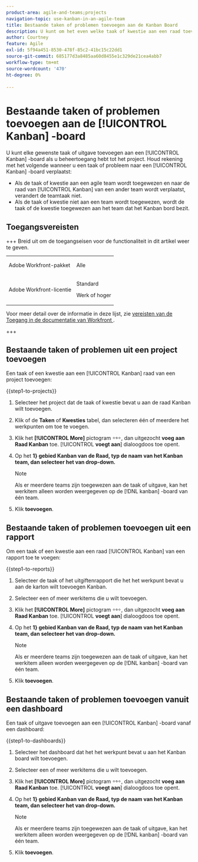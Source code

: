 ```yaml
---
product-area: agile-and-teams;projects
navigation-topic: use-kanban-in-an-agile-team
title: Bestaande taken of problemen toevoegen aan de Kanban Board
description: U kunt om het even welke taak of kwestie aan een raad toevoegen Kanban als u beheerst toegang tot het project hebt.
author: Courtney
feature: Agile
exl-id: 5f94a451-8530-478f-85c2-41bc15c22dd1
source-git-commit: 685177d3a8485aa60d8455e1c329de21cea4abb7
workflow-type: tm+mt
source-wordcount: '470'
ht-degree: 0%

---
```


# Bestaande taken of problemen toevoegen aan de [!UICONTROL Kanban] -board

<!-- Audited: 4/2025 -->

U kunt elke gewenste taak of uitgave toevoegen aan een [!UICONTROL Kanban] -board als u beheertoegang hebt tot het project. Houd rekening met het volgende wanneer u een taak of probleem naar een [!UICONTROL Kanban] -board verplaatst:

* Als de taak of kwestie aan een agile team wordt toegewezen en naar de raad van [!UICONTROL Kanban] van een ander team wordt verplaatst, verandert de teamtaak niet.
* Als de taak of kwestie niet aan een team wordt toegewezen, wordt de taak of de kwestie toegewezen aan het team dat het Kanban bord bezit.

## Toegangsvereisten

+++ Breid uit om de toegangseisen voor de functionaliteit in dit artikel weer te geven.

<table style="table-layout:auto"> 
 <col> 
 </col> 
 <col> 
 </col> 
 <tbody> 
  <tr> 
   <td role="rowheader">Adobe Workfront-pakket</td> 
   <td> <p>Alle</p> </td> 
  </tr> 
  <tr> 
   <td role="rowheader">Adobe Workfront-licentie</td> 
   <td> <p>Standard</p> 
   <p>Werk of hoger</p> </td> 
  </tr>
 </tbody> 
</table>

Voor meer detail over de informatie in deze lijst, zie [&#x200B; vereisten van de Toegang in de documentatie van Workfront &#x200B;](/help/quicksilver/administration-and-setup/add-users/access-levels-and-object-permissions/access-level-requirements-in-documentation.md).

+++

## Bestaande taken of problemen uit een project toevoegen

Een taak of een kwestie aan een [!UICONTROL Kanban] raad van een project toevoegen:

{{step1-to-projects}}

1. Selecteer het project dat de taak of kwestie bevat u aan de raad Kanban wilt toevoegen.
1. Klik of de **Taken** of **Kwesties** tabel, dan selecteren één of meerdere het werkpunten om toe te voegen.
1. Klik het **[!UICONTROL More]** pictogram ![&#x200B; Meer pictogram &#x200B;](assets/more-icon.png), dan uitgezocht **voeg aan Raad Kanban** toe. [!UICONTROL **voegt aan**] dialoogdoos toe opent.
1. Op het **1&rbrace; gebied Kanban van de Raad, typ de naam van het Kanban team, dan selecteer het van drop-down.**

   >[!NOTE]
   >
   >Als er meerdere teams zijn toegewezen aan de taak of uitgave, kan het werkitem alleen worden weergegeven op de [!DNL kanban] -board van één team.

1. Klik **toevoegen**.


## Bestaande taken of problemen toevoegen uit een rapport

Om een taak of een kwestie aan een raad [!UICONTROL Kanban] van een rapport toe te voegen:

{{step1-to-reports}}

1. Selecteer de taak of het uitgiftenrapport die het het werkpunt bevat u aan de karton wilt toevoegen Kanban.
1. Selecteer een of meer werkitems die u wilt toevoegen.
1. Klik het **[!UICONTROL More]** pictogram ![&#x200B; Meer pictogram &#x200B;](assets/more-icon.png), dan uitgezocht **voeg aan Raad Kanban** toe. [!UICONTROL **voegt aan**] dialoogdoos toe opent.
1. Op het **1&rbrace; gebied Kanban van de Raad, typ de naam van het Kanban team, dan selecteer het van drop-down.**

   >[!NOTE]
   >
   >Als er meerdere teams zijn toegewezen aan de taak of uitgave, kan het werkitem alleen worden weergegeven op de [!DNL kanban] -board van één team.

1. Klik **toevoegen**.



## Bestaande taken of problemen toevoegen vanuit een dashboard

Een taak of uitgave toevoegen aan een [!UICONTROL Kanban] -board vanaf een dashboard:

{{step1-to-dashboards}}

1. Selecteer het dashboard dat het het werkpunt bevat u aan het Kanban board wilt toevoegen.
1. Selecteer een of meer werkitems die u wilt toevoegen.
1. Klik het **[!UICONTROL More]** pictogram ![&#x200B; Meer pictogram &#x200B;](assets/more-icon.png), dan uitgezocht **voeg aan Raad Kanban** toe. [!UICONTROL **voegt aan**] dialoogdoos toe opent.
1. Op het **1&rbrace; gebied Kanban van de Raad, typ de naam van het Kanban team, dan selecteer het van drop-down.**

   >[!NOTE]
   >
   >Als er meerdere teams zijn toegewezen aan de taak of uitgave, kan het werkitem alleen worden weergegeven op de [!DNL kanban] -board van één team.

1. Klik **toevoegen**.